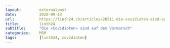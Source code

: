 ```yaml
---
layout:        externalpost
date:          2020-09-14
url:           https://linth24.ch/articles/26511-die-covidioten-sind-auf-dem-vormarsch
title:         linth24
subtitle:      "Die «Covidioten» sind auf dem Vormarsch"
categories:    MSM
tags:          [linth24, covidioten]
---
```

